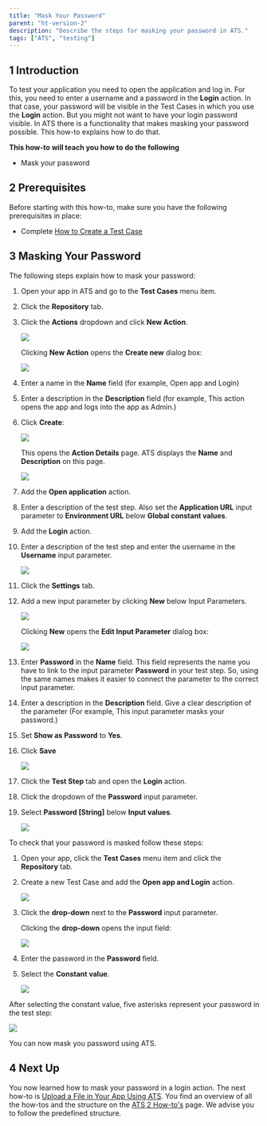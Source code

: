```yaml
---
title: "Mask Your Password"
parent: "ht-version-2"
description: "Describe the steps for masking your password in ATS."
tags: ["ATS", "testing"]
---
```


## 1 Introduction

To test your application you need to open the application and log in. For this, you need to enter a username and a password in the **Login** action. In that case, your password will be visible in the Test Cases in which you use the **Login** action. But you might not want to have your login password visible. In ATS there is a functionality that makes masking your password possible. This how-to explains how to do that.

**This how-to will teach you how to do the following**

* Mask your password

## 2 Prerequisites

Before starting with this how-to, make sure you have the following prerequisites in place:

* Complete [How to Create a Test Case](create-a-test-case-2)

## 3 Masking Your Password

The following steps explain how to mask your password:

1. Open your app in ATS and go to the **Test Cases** menu item.
2. Click the **Repository** tab.
3.  Click the **Actions** dropdown and click **New Action**.

    ![](attachments/mask-your-password-2/create_new_action.png)

    Clicking **New Action** opens the **Create new** dialog box:

    ![](attachments/create-a-test-case-2/repository-create-new.png) 

4. Enter a name in the **Name** field (for example, Open app and Login)     
5. Enter a description in the **Description** field (for example, This action opens the app and logs into the app as Admin.)
6.  Click **Create**:

    ![](attachments/mask-your-password-2/create-new-action-dialog-c.png)

    This opens the **Action Details** page. ATS displays the **Name** and **Description** on this page.

    ![](attachments/mask-your-password-2/action_details-page.png)

7. Add the **Open application** action.
8. Enter a description of the test step. Also set the **Application URL** input parameter to **Environment URL** below **Global constant values**.
9. Add the **Login** action.
10. Enter a description of the test step and enter the username in the **Username** input parameter.

    ![](attachments/mask-your-password-2/action_with_test_steps.png)

11. Click the **Settings** tab.
12. Add a new input parameter by clicking **New** below Input Parameters.

    ![](attachments/mask-your-password-2/add_input_parameter.png)

    Clicking **New** opens the **Edit Input Parameter** dialog box:

    ![](attachments/mask-your-password-2/edit_input_paremeter.png)

13. Enter **Password** in the **Name** field. This field represents the name you have to link to the input parameter **Password** in your test step. So, using the same names makes it easier to connect the parameter to the correct input parameter. 
14. Enter a description in the **Description** field. Give a clear description of the parameter (For example, This input parameter masks your password.)
15. Set **Show as Password** to **Yes**.
16. Click **Save**

    ![](attachments/mask-your-password-2/edit-new-parameter-filled-c.png)

17. Click the **Test Step** tab and open the **Login** action.
18. Click the dropdown of the **Password** input parameter.
19. Select **Password [String]** below **Input values**.

    ![](attachments/mask-your-password-2/password-string-added.png)

To check that your password is masked follow these steps:

1. Open your app, click the **Test Cases** menu item and click the **Repository** tab.
2.  Create a new Test Case and add the **Open app and Login** action.

    ![](attachments/mask-your-password-2/custom-action-added.png)

3.  Click the **drop-down** next to the **Password** input parameter. 

    Clicking the **drop-down** opens the input field:

    ![](attachments/mask-your-password-2/password-edit-input-value.png)

4. Enter the password in the **Password** field.
5.  Select the **Constant value**.

    ![](attachments/mask-your-password-2/masked-password-c.png)

After selecting the constant value, five asterisks represent your password in the test step:

![](attachments/mask-your-password-2/masked-password-test-step.png)

You can now mask you password using ATS.

## 4 Next Up

You now learned how to mask your password in a login action. The next how-to is [Upload a File in Your App Using ATS](upload-file-using-ats-2). You find an overview of all the how-tos and the structure on the [ATS 2 How-to's](ht-version-2) page. We advise you to follow the predefined structure.
